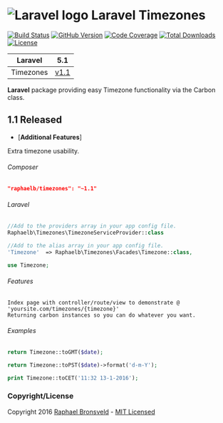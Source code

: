 ![Laravel logo](http://laravel.com/assets/img/laravel-logo.png)  Laravel Timezones
========================

[![Build Status](https://img.shields.io/badge/build-passing-brightgreen.svg)](https://packagist.org/packages/raphaelb/timezones)
[![GitHub Version](https://img.shields.io/github/release/raphaelbronsveld/timezones.svg?branch=master&style=flat-square)](https://packagist.org/packages/raphaelb/timezones)
[![Code Coverage](https://img.shields.io/badge/coverage-100%-green.svg?style=flat-square)](https://packagist.org/packages/raphaelb/timezones)
[![Total Downloads](https://img.shields.io/packagist/dt/raphaelb/timezones.svg?style=flat-square)](https://packagist.org/packages/raphaelb/timezones)
[![License](http://img.shields.io/badge/license-MIT-ff69b4.svg?style=flat-square)](http://RaphaelBronsveld.mit-license.org)


| **Laravel** | 5.1 |
|:-----------:|:----:|
| Timezones | [v1.1](https://packagist.org/packages/raphaelb/timezones) |
  
**Laravel** package providing easy Timezone functionality via the Carbon class.

## 1.1 Released
- [**Additional Features**]
    
Extra timezone usability.

###### Composer
```JSON
"raphaelb/timezones": "~1.1"
```

###### Laravel
```php
//Add to the providers array in your app config file.
Raphaelb\Timezones\TimezoneServiceProvider::class

//Add to the alias array in your app config file.
'Timezone'  => Raphaelb\Timezones\Facades\Timezone::class,

use Timezone;
```

###### Features
```
Index page with controller/route/view to demonstrate @ 'yoursite.com/timezones/{timezone}'
Returning carbon instances so you can do whatever you want.
```

###### Examples
```php
return Timezone::toGMT($date);

return Timezone::toPST($date)->format('d-m-Y');

print Timezone::toCET('11:32 13-1-2016');
```

### Copyright/License
Copyright 2016 [Raphael Bronsveld](https://github.com/RaphaelBronsveld) - [MIT Licensed](http://RaphaelBronsveld.mit-license.org) 